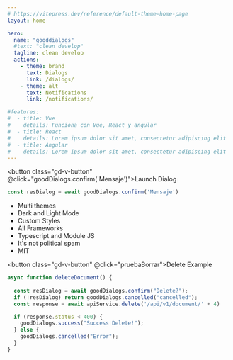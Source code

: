 ```yaml
---
# https://vitepress.dev/reference/default-theme-home-page
layout: home

hero:
  name: "gooddialogs"
  #text: "clean develop"
  tagline: clean develop
  actions:
    - theme: brand
      text: Dialogs
      link: /dialogs/
    - theme: alt
      text: Notifications
      link: /notifications/

#features:
#  - title: Vue
#    details: Funciona con Vue, React y angular
#  - title: React
#    details: Lorem ipsum dolor sit amet, consectetur adipiscing elit
#  - title: Angular
#    details: Lorem ipsum dolor sit amet, consectetur adipiscing elit
---
```


<script setup lang="ts">
  import {ref} from 'vue'
import {goodDialogs, GoodDialogs} from './src/gooddialogs.service';
import GToggleDarkMode from "./components/GToggleDarkMode.vue";
import SelectType from "./components/SelectType.vue";

const currentType = ref<string | undefined>(undefined)

async function pruebaBorrar() {
  const goodDialogs = new GoodDialogs();
  const resDialog = await goodDialogs.confirm("Delete?", );
  if (!resDialog) return goodDialogs.cancelled("cancelled");
  //const response = await apiService.delete('api/v1/document/' + 4)

  if (true) {
    goodDialogs.success("Success Delete!");
  } else {
    goodDialogs.cancelled("Error");
  }
}
</script>
<GToggleDarkMode></GToggleDarkMode>

<button class="gd-v-button" @click="goodDialogs.confirm('Mensaje')">Launch Dialog</button>

``` ts
const resDialog = await goodDialogs.confirm('Mensaje')
```

- Multi themes
- Dark and Light Mode
- Custom Styles
- All Frameworks
- Typescript and Module JS
- It's not political spam
- MIT

<button class="gd-v-button" @click="pruebaBorrar">Delete Example</button>


``` ts
async function deleteDocument() {
  
  const resDialog = await goodDialogs.confirm("Delete?");
  if (!resDialog) return goodDialogs.cancelled("cancelled");
  const response = await apiService.delete('/api/v1/document/' + 4)

  if (response.status < 400) {
    goodDialogs.success("Success Delete!");
  } else {
    goodDialogs.cancelled("Error");
  }
}

```